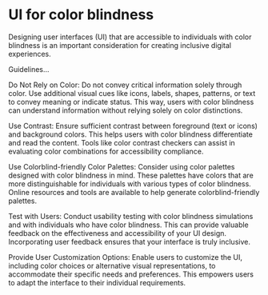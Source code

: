 # UI for color blindness

Designing user interfaces (UI) that are accessible to individuals with color blindness is an important consideration for creating inclusive digital experiences.

Guidelines…

Do Not Rely on Color: Do not convey critical information solely through color. Use additional visual cues like icons, labels, shapes, patterns, or text to convey meaning or indicate status. This way, users with color blindness can understand information without relying solely on color distinctions.

Use Contrast: Ensure sufficient contrast between foreground (text or icons) and background colors. This helps users with color blindness differentiate and read the content. Tools like color contrast checkers can assist in evaluating color combinations for accessibility compliance.

Use Colorblind-friendly Color Palettes: Consider using color palettes designed with color blindness in mind. These palettes have colors that are more distinguishable for individuals with various types of color blindness. Online resources and tools are available to help generate colorblind-friendly palettes.

Test with Users: Conduct usability testing with color blindness simulations and with individuals who have color blindness. This can provide valuable feedback on the effectiveness and accessibility of your UI design. Incorporating user feedback ensures that your interface is truly inclusive.

Provide User Customization Options: Enable users to customize the UI, including color choices or alternative visual representations, to accommodate their specific needs and preferences. This empowers users to adapt the interface to their individual requirements.

